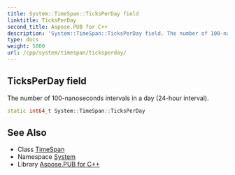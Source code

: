 ```yaml
---
title: System::TimeSpan::TicksPerDay field
linktitle: TicksPerDay
second_title: Aspose.PUB for C++
description: 'System::TimeSpan::TicksPerDay field. The number of 100-nanoseconds intervals in a day (24-hour interval) in C++.'
type: docs
weight: 5000
url: /cpp/system/timespan/ticksperday/
---
```

## TicksPerDay field


The number of 100-nanoseconds intervals in a day (24-hour interval).

```cpp
static int64_t System::TimeSpan::TicksPerDay
```

## See Also

* Class [TimeSpan](../)
* Namespace [System](../../)
* Library [Aspose.PUB for C++](../../../)
